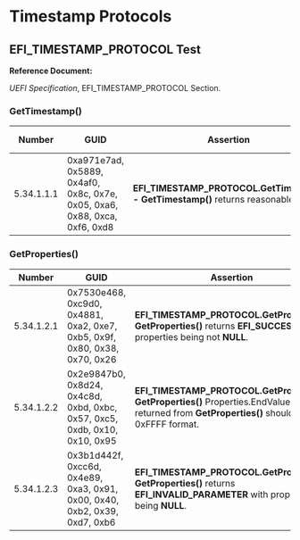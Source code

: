 # Timestamp Protocols

## EFI_TIMESTAMP_PROTOCOL Test

**Reference Document:**

*UEFI Specification*, EFI_TIMESTAMP_PROTOCOL Section.

### GetTimestamp()

| Number | GUID | Assertion | Test Description |
|----|----|----|----|
| 5.34.1.1.1 | 0xa971e7ad, 0x5889, 0x4af0, 0x8c, 0x7e, 0x05, 0xa6, 0x88, 0xca, 0xf6, 0xd8 | **EFI_TIMESTAMP_PROTOCOL.GetTimestamp - GetTimestamp()** returns reasonable value. | Call **GetTimestamp ()** should return a reasonable value. |



### GetProperties()

| Number | GUID | Assertion | Test Description |
|----|----|----|----|
| 5.34.1.2.1 | 0x7530e468, 0xc9d0, 0x4881, 0xa2, 0xe7, 0xb5, 0x9f, 0x80, 0x38, 0x70, 0x26 | **EFI_TIMESTAMP_PROTOCOL.GetProperties- GetProperties()** returns **EFI_SUCCESS** with properties being not **NULL**. | Call **GetProperties ()**with properties being not NULL, the return status should be **EFI_SUCCESS**. |
| 5.34.1.2.2 | 0x2e9847b0, 0x8d24, 0x4c8d, 0xbd, 0xbc, 0x57, 0xc5, 0xdb, 0x10, 0x10, 0x95 | **EFI_TIMESTAMP_PROTOCOL.GetProperties- GetProperties()** Properties.EndValue returned from **GetProperties()** should be in 0xFFFF format. | Call **GetProperties ()**with properties being not **NULL**, Properties.EndValue returned from **GetProperties()** should be in 0xFFFF format. |
| 5.34.1.2.3 | 0x3b1d442f, 0xcc6d, 0x4e89, 0xa3, 0x91, 0x00, 0x40, 0xb2, 0x39, 0xd7, 0xb6 | **EFI_TIMESTAMP_PROTOCOL.GetProperties- GetProperties()** returns **EFI_INVALID_PARAMETER** with properties being **NULL**. | Call **GetProperties ()**with properties being **NULL**, the return status should be **EFI_INVALID_PARAMETER**. |

